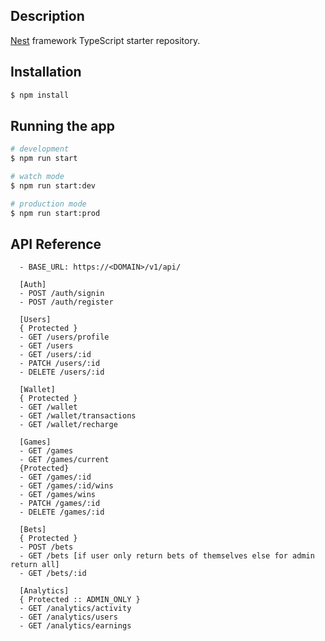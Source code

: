 ## Description

[Nest](https://github.com/nestjs/nest) framework TypeScript starter repository.

## Installation

```bash
$ npm install
```

## Running the app

```bash
# development
$ npm run start

# watch mode
$ npm run start:dev

# production mode
$ npm run start:prod
```

## API Reference

```
  - BASE_URL: https://<DOMAIN>/v1/api/

  [Auth]
  - POST /auth/signin
  - POST /auth/register

  [Users]
  { Protected }
  - GET /users/profile
  - GET /users
  - GET /users/:id
  - PATCH /users/:id
  - DELETE /users/:id

  [Wallet]
  { Protected }
  - GET /wallet
  - GET /wallet/transactions
  - GET /wallet/recharge

  [Games]
  - GET /games
  - GET /games/current
  {Protected}
  - GET /games/:id
  - GET /games/:id/wins
  - GET /games/wins
  - PATCH /games/:id
  - DELETE /games/:id

  [Bets]
  { Protected }
  - POST /bets
  - GET /bets [if user only return bets of themselves else for admin return all]
  - GET /bets/:id

  [Analytics]
  { Protected :: ADMIN_ONLY }
  - GET /analytics/activity
  - GET /analytics/users
  - GET /analytics/earnings
```
